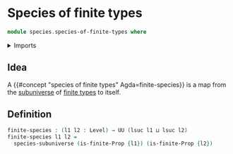# Species of finite types

```agda
module species.species-of-finite-types where
```

<details><summary>Imports</summary>

```agda
open import foundation.universe-levels

open import species.species-of-types-in-subuniverses

open import univalent-combinatorics.finite-types
```

</details>

## Idea

A {{#concept "species of finite types" Agda=finite-species}} is a map from the
[subuniverse](foundation.global-subuniverses.md) of
[finite types](univalent-combinatorics.finite-types.md) to itself.

## Definition

```agda
finite-species : (l1 l2 : Level) → UU (lsuc l1 ⊔ lsuc l2)
finite-species l1 l2 =
  species-subuniverse (is-finite-Prop {l1}) (is-finite-Prop {l2})
```
